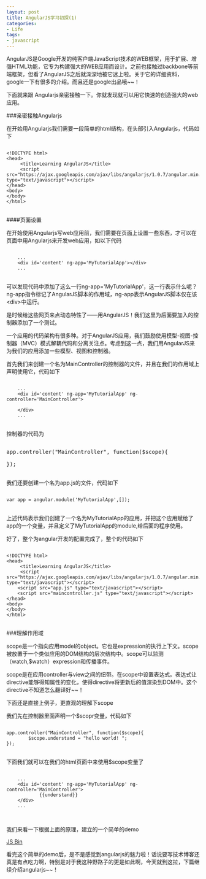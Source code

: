 ```yaml
---
layout: post
title: AngularJS学习初探(1) 
categories:
- Life
tags:
- javascript
---
```


AngularJS是Google开发的纯客户端JavaScript技术的WEB框架，用于扩展、增强HTML功能，它专为构建强大的WEB应用而设计。之前也接触过backbone等前端框架，但看了AngularJS之后就深深地被它迷上啦。关于它的详细资料，google一下有很多的介绍。而且还是google出品哦~~！

下面就来跟 Angularjs亲密接触一下。你就发现就可以用它快速的创造强大的web应用。

###亲密接触Angularjs

在开始用Angularjs我们需要一段简单的html结构，在头部引入Angularjs，代码如下

<pre>
<code>
&lt;!DOCTYPE html&gt;
&lt;head>
     &lt;title>Learning AngularJS&lt;/title&gt;
	 &lt;script src="https://ajax.googleapis.com/ajax/libs/angularjs/1.0.7/angular.min.js" type="text/javascript"&gt;&lt;/script&gt;
&lt;/head&gt;
&lt;body&gt;
&lt;/body&gt;
&lt;/html&gt;
</code>
</pre>

####页面设置

在开始使用Angularjs写web应用前，我们需要在页面上设置一些东西，才可以在页面中用Angularjs来开发web应用，如以下代码

<pre>
<code>
	...
	&lt;div id='content' ng-app='MyTutorialApp'&gt;&lt;/div&gt;
	...
</code>
</pre>

可以发现代码中添加了这么一行ng-app='MyTutorialApp'，这一行表示什么呢？ng-app指令标记了AngularJS脚本的作用域，ng-app表示AngularJS脚本仅在该&lt;div&gt;中运行。

是时候给这些网页来点动态特性了——用AngularJS！我们这里为后面要加入的控制器添加了一个测试。

一个应用的代码架构有很多种。对于AngularJS应用，我们鼓励使用模型-视图-控制器（MVC）模式解耦代码和分离关注点。考虑到这一点，我们用AngularJS来为我们的应用添加一些模型、视图和控制器。

首先我们来创建一个名为MainController的控制器的文件，并且在我们的作用域上声明使用它，代码如下

<pre>
<code>
	...
	&lt;div id='content' ng-app='MyTutorialApp' ng-controller='MainController'&gt;

	&lt;/div&gt;
	...
</code>
</pre>

控制器的代码为

<pre>
</code>
app.controller("MainController", function($scope){
		
});
</code>
</pre>

我们还要创建一个名为app.js的文件，代码如下
<pre>
<code>
var app = angular.module('MyTutorialApp',[]);
</code>
</pre>

上述代码表示我们创建了一个名为MyTutorialApp的应用，并把这个应用赋给了app的一个变量，并且定义了MyTutorialApp的module,给后面的程序使用。

好了，整个为angular开发的配置完成了，整个的代码如下

<pre>
<code>
&lt;!DOCTYPE html&gt;
&lt;head>
     &lt;title>Learning AngularJS&lt;/title&gt;
	 &lt;script src="https://ajax.googleapis.com/ajax/libs/angularjs/1.0.7/angular.min.js" type="text/javascript"&gt;&lt;/script&gt;
	&lt;script src="app.js" type="text/javascript"&gt;&lt;/script&gt;
	&lt;script src="maincontroller.js" type="text/javascript"&gt;&lt;/script&gt;
&lt;/head&gt;
&lt;body&gt;
&lt;/body&gt;
&lt;/html&gt;
</code>
</pre>

###理解作用域

scope是一个指向应用model的object。它也是expression的执行上下文。scope被放置于一个类似应用的DOM结构的层次结构中。scope可以监测（watch,$watch）expression和传播事件。

scope是在应用controller与view之间的纽带。在scope中设置表达式。表达式让directive能够得知属性的变化，使得directive将更新后的值渲染到DOM中。这个directive不知道怎么翻译好~~！

下面还是直接上例子，更直观的理解下scope

我们先在控制器里面声明一个$scopr变量，代码如下

<pre>
<code>
app.controller("MainController", function($scope){
		$scope.understand = "hello world! ";
});
</code>
</pre>

下面我们就可以在我们的html页面中来使用$scope变量了

<pre>
<code>
	...
	&lt;div id='content' ng-app='MyTutorialApp' ng-controller='MainController'&gt;
			{{understand}}
	&lt;/div&gt;
	...
</html>
</code>
</pre>

我们来看一下根据上面的原理，建立的一个简单的demo

<a class="jsbin-embed" href="http://jsbin.com/utalac/1/embed?live">JS Bin</a><script src="http://static.jsbin.com/js/embed.js"></script>

看完这个简单的demo后，是不是感觉到angularjs的魅力啦！话说要写技术博客还真是有点吃力啊，特别是对于我这种野路子的更是如此啊，今天就到这拉，下篇继续介绍angularjs~~！




